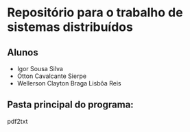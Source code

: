 # Repositório para o trabalho de sistemas distribuídos

## Alunos

- Igor Sousa Silva
- Otton Cavalcante Sierpe
- Wellerson Clayton Braga Lisbôa Reis

## Pasta principal do programa:
pdf2txt

